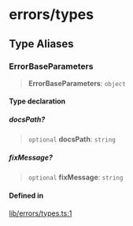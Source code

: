 # errors/types

## Type Aliases

### ErrorBaseParameters

> **ErrorBaseParameters**: `object`

#### Type declaration

##### docsPath?

> `optional` **docsPath**: `string`

##### fixMessage?

> `optional` **fixMessage**: `string`

#### Defined in

[lib/errors/types.ts:1](https://github.com/PufferFinance/puffer-sdk/blob/9a2052c66d4e242693f95406bd756015cdd4bdd5/lib/errors/types.ts#L1)
